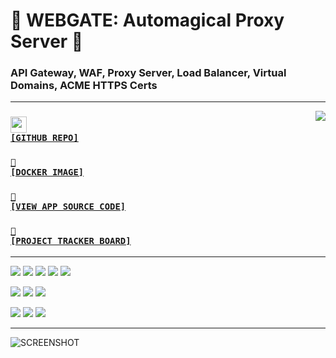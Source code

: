 # 📡 WEBGATE: Automagical Proxy Server 📡
### API Gateway, WAF, Proxy Server, Load Balancer, Virtual Domains, ACME HTTPS Certs

---

<a href='https://github.com/cogsmith/webgate'><img src='https://github-readme-stats.vercel.app/api/pin/?username=cogsmith&repo=webgate' align='right'></a>

### <code><a href='https://github.com/cogsmith/webgate'><img src='https://github.githubassets.com/images/icons/emoji/octocat.png' width='26'> [GITHUB REPO]</a></code>

### <code><a href='https://hub.docker.com/r/cogsmith/webgate'>🐳 [DOCKER IMAGE]</a></code>

### <code><a href='https://github.com/cogsmith/webgate/blob/main/app.js'>🧾 [VIEW APP SOURCE CODE]</a></code>

### <code><a href='https://github.com/cogsmith/webgate/projects/2'>📅 [PROJECT TRACKER BOARD]</a></code>

---


[![](https://shields.io/github/license/cogsmith/webgate?color=lightgray)](http://github.com)
[![](https://shields.io/github/languages/code-size/cogsmith/webgate)](http://github.com)
[![](https://shields.io/github/repo-size/cogsmith/webgate)](http://github.com)
[![](https://shields.io/docker/image-size/cogsmith/webgate?sort=date&label=docker+size)](http://github.com)
[![](https://shields.io/github/issues-raw/cogsmith/webgate)](http://github.com)

[![](https://shields.io/github/v/release/cogsmith/webgate?label=latest+release)](http://github.com)
[![](https://shields.io/github/release-date/cogsmith/webgate?color=blue)](http://github.com)
[![](https://shields.io/github/commits-since/cogsmith/webgate/latest)](http://github.com)
<!-- [![](https://shields.io/github/commit-activity/m/cogsmith/webgate)](http://github.com) -->

[![](https://shields.io/github/package-json/v/cogsmith/webgate?label=codebase)](http://github.com)
[![](https://shields.io/github/last-commit/cogsmith/webgate)](http://github.com)
[![](https://github.com/cogsmith/webgate/actions/workflows/DEVKING_CHECK.yml/badge.svg)](http://github.com)

---

![SCREENSHOT](SCREENSHOT.PNG)